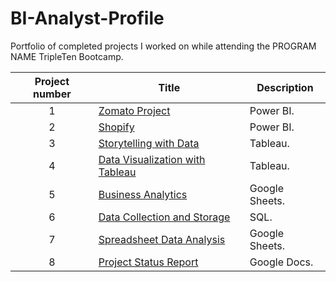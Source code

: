 # BI-Analyst-Profile
Portfolio of completed projects I worked on while attending the PROGRAM NAME TripleTen Bootcamp.

| Project number | Title | Description |
| :-----------: | ----------- |----------- |
| 1 | [Zomato Project](https://github.com/loweryni/BI-Analyst-Profile/tree/main/Zomato%20Project) | Power BI. |
| 2 | [Shopify](https://github.com/loweryni/BI-Analyst-Profile/tree/main/Shopify) | Power BI. |
| 3 | [Storytelling with Data](https://github.com/loweryni/BI-Analyst-Profile/tree/main/Storytelling%20with%20Data) | Tableau. |
| 4 | [Data Visualization with Tableau](https://github.com/loweryni/BI-Analyst-Profile/tree/main/Data%20Visualization%20with%20Tableau) | Tableau. |
| 5 | [Business Analytics](https://github.com/loweryni/BI-Analyst-Profile/tree/main/Business%20Analytics) | Google Sheets. |
| 6 | [Data Collection and Storage](https://github.com/loweryni/BI-Analyst-Profile/tree/main/Data%20Collection%20and%20Storage) | SQL. |
| 7 | [Spreadsheet Data Analysis ](https://github.com/loweryni/BI-Analyst-Profile/tree/main/Spreadsheet%20Data%20Analysis) | Google Sheets. |
| 8 | [Project Status Report](https://github.com/loweryni/BI-Analyst-Profile/tree/main/Project%20Status%20Report) | Google Docs. |
